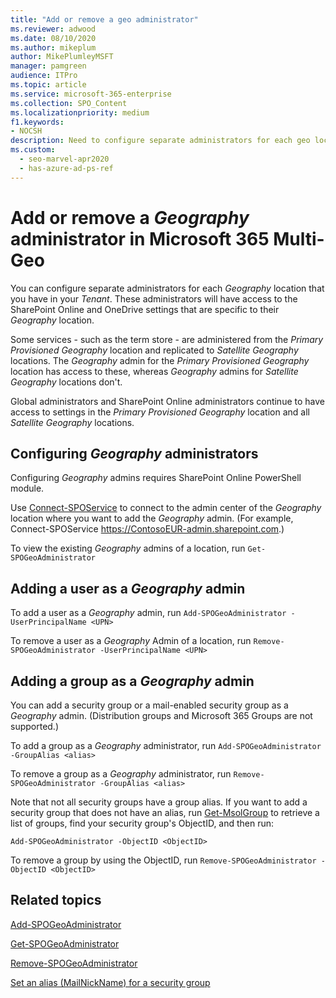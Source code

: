 ```yaml
---
title: "Add or remove a geo administrator"
ms.reviewer: adwood
ms.date: 08/10/2020
ms.author: mikeplum
author: MikePlumleyMSFT
manager: pamgreen
audience: ITPro
ms.topic: article
ms.service: microsoft-365-enterprise
ms.collection: SPO_Content
ms.localizationpriority: medium
f1.keywords:
- NOCSH
description: Need to configure separate administrators for each geo location? Learn how to add or remove a geo administrator in Microsoft 365 Multi-Geo.
ms.custom:
  - seo-marvel-apr2020
  - has-azure-ad-ps-ref
---
```


# Add or remove a _Geography_ administrator in Microsoft 365 Multi-Geo

You can configure separate administrators for each _Geography_ location that you have in your _Tenant_. These administrators will have access to the SharePoint Online and OneDrive settings that are specific to their _Geography_ location.

Some services - such as the term store - are administered from the _Primary Provisioned Geography_ location and replicated to _Satellite Geography_ locations. The _Geography_ admin for the _Primary Provisioned Geography_ location has access to these, whereas _Geography_ admins for _Satellite Geography_ locations don't.

Global administrators and SharePoint Online administrators continue to have access to settings in the _Primary Provisioned Geography_ location and all _Satellite Geography_ locations.

## Configuring _Geography_ administrators

Configuring _Geography_ admins requires SharePoint Online PowerShell module.

Use [Connect-SPOService](/powershell/module/sharepoint-online/Connect-SPOService) to connect to the admin center of the _Geography_ location where you want to add the _Geography_ admin. (For example, Connect-SPOService  https://ContosoEUR-admin.sharepoint.com.)

To view the existing _Geography_ admins of a location, run `Get-SPOGeoAdministrator`

## Adding a user as a _Geography_ admin

To add a user as a _Geography_ admin, run `Add-SPOGeoAdministrator -UserPrincipalName <UPN>`

To remove a user as a _Geography_ Admin of a location, run  `Remove-SPOGeoAdministrator -UserPrincipalName <UPN>`

## Adding a group as a _Geography_ admin

You can add a security group or a mail-enabled security group as a _Geography_ admin. (Distribution groups and Microsoft 365 Groups are not supported.)

To add a group as a _Geography_ administrator, run `Add-SPOGeoAdministrator -GroupAlias <alias>`

To remove a group as a _Geography_ administrator, run `Remove-SPOGeoAdministrator -GroupAlias <alias>`

Note that not all security groups have a group alias. If you want to add a security group that does not have an alias, run [Get-MsolGroup](/powershell/module/msonline/get-msolgroup) to retrieve a list of groups, find your security group's ObjectID, and then run:

`Add-SPOGeoAdministrator -ObjectID <ObjectID>`

To remove a group by using the ObjectID, run `Remove-SPOGeoAdministrator -ObjectID <ObjectID>`

## Related topics

[Add-SPOGeoAdministrator](/powershell/module/sharepoint-online/add-spogeoadministrator)

[Get-SPOGeoAdministrator](/powershell/module/sharepoint-online/get-spogeoadministrator)

[Remove-SPOGeoAdministrator](/powershell/module/sharepoint-online/remove-spogeoadministrator)

[Set an alias (MailNickName) for a security group](/powershell/module/azuread/set-azureadgroup)

